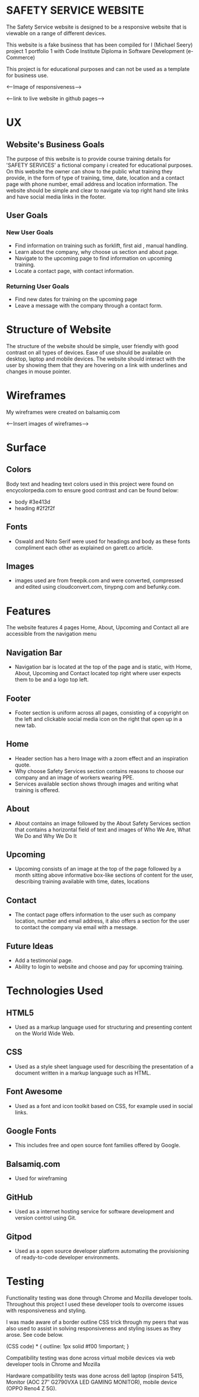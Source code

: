 # SAFETY SERVICE WEBSITE

The Safety Service website is designed to be a responsive website that is viewable on a range of different devices.

This website is a fake business that has been compiled for I (Michael Seery) project 1 portfolio 1 with Code Institute Diploma in Software Development (e-Commerce)

This project is for educational purposes and can not be used as a template for business use. 

<--Image of responsiveness-->

<--link to live website in github pages-->

# UX

## Website's Business Goals

The purpose of this website is to provide course training details for 'SAFETY SERVICES' a fictional company i created for educational purposes. On this website the owner can show to the public what training they provide, in the form of type of training, time, date, location and a contact page with phone number, email address and location information. The website should be simple and clear to navigate via top right hand site links and have social media links in the footer.
 
## User Goals

### New User Goals

* Find information on training such as forklift, first aid , manual handling.
* Learn about the company, why choose us section and about page.
* Navigate to the upcoming page to find information on upcoming training.
* Locate a contact page, with contact information.
 
### Returning User Goals

* Find new dates for training on the upcoming page
* Leave a message with the company through a contact form.

# Structure of Website

The structure of the website should be simple, user friendly with good contrast on all types of devices. Ease of use should be available on desktop, laptop and  mobile devices. The website should interact with the user by showing them that they are hovering on a link with underlines and changes in mouse pointer.

# Wireframes

My wireframes were created on balsamiq.com

<--Insert images of wireframes-->

# Surface

## Colors

Body text and heading text colors used in this project were found on encycolorpedia.com to ensure good contrast and can be found below:
* body #3e413d
* heading #2f2f2f

## Fonts

* Oswald and Noto Serif were used for headings and body as these fonts compliment each other as explained on garett.co article.

## Images 

* images used are from freepik.com and were converted, compressed and edited using cloudconvert.com, tinypng.com and befunky.com.

# Features

The website features 4 pages Home, About, Upcoming and Contact all are accessible from the navigation menu

## Navigation Bar

* Navigation bar is located at the top of the page and is static, with Home, About, Upcoming and Contact located top right where user expects them to be and a logo top left. 

## Footer

*  Footer section is uniform across all pages, consisting of a copyright on the left and clickable social media icon on the right that open up in a new tab.

## Home

* Header section has a hero Image with a zoom effect  and an inspiration quote.
* Why choose Safety Services section contains reasons to choose our company and an image of workers wearing PPE.
* Services available section shows through  images and writing what training is offered.

## About

* About contains an image followed by the About Safety Services section that contains a horizontal field of text and images of Who We Are, What We Do and Why We Do It

## Upcoming

* Upcoming consists  of an image at the top of the page followed by a month sitting above informative box-like sections of content for the user, describing training available with time, dates, locations

## Contact

* The contact page offers information to the user such as company location, number and email address, it also offers a section for the user to contact the company via email with a message.

## Future Ideas

* Add a testimonial page.
* Ability to login to website and choose and pay for upcoming training.

# Technologies Used

## HTML5

* Used as a markup language used for structuring and presenting content on the World Wide Web.

## CSS

* Used as a style sheet language used for describing the presentation of a document written in a markup language such as HTML.

## Font Awesome

* Used as a font and icon toolkit based on CSS, for example used in social links.

## Google Fonts

* This includes free and open source font families offered by Google.

## Balsamiq.com

* Used for wireframing 

## GitHub

* Used as a internet hosting service for software development and version control using Git.

## Gitpod

* Used as a open source developer platform automating the provisioning of ready-to-code developer environments.

# Testing

Functionality testing was done through Chrome and Mozilla developer tools. Throughout this project I used these developer tools to overcome issues with responsiveness and styling.
 
I was made aware of a border outline CSS trick through my peers that was also used to assist in solving responsiveness and styling issues as they arose. See code below.
 
  (CSS code) * { outline: 1px solid #f00 !important; } 
 
Compatibility testing was done across virtual mobile devices via web developer tools in Chrome and Mozilla
 
Hardware compatibility tests was done across dell laptop (inspiron 5415, Monitor (AOC 27″ G2790VXA LED GAMING MONITOR),  mobile device (OPPO Reno4 Z 5G).